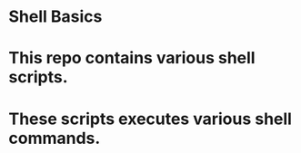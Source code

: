 # Shell Basics
# This repo contains various shell scripts.
# These scripts executes various shell commands.
